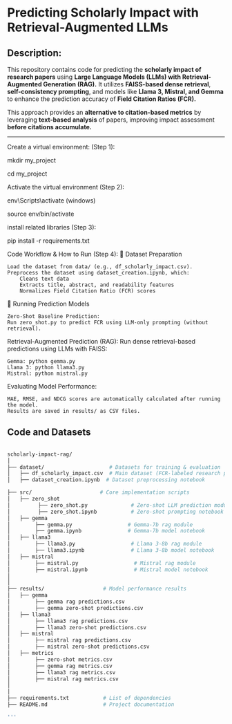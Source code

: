 # Predicting Scholarly Impact with Retrieval-Augmented LLMs

## Description:
This repository contains code for predicting the **scholarly impact of research papers** using **Large Language Models (LLMs) with Retrieval-Augmented Generation (RAG).** It utilizes **FAISS-based dense retrieval**, **self-consistency prompting**, and models like **Llama 3, Mistral, and Gemma** to enhance the prediction accuracy of **Field Citation Ratios (FCR).**

This approach provides an **alternative to citation-based metrics** by leveraging **text-based analysis** of papers, improving impact assessment **before citations accumulate.**

---

Create a virtual environment: (Step 1):

mkdir my_project

cd my_project

Activate the virtual environment (Step 2):

env\Scripts\activate (windows)

source env/bin/activate

install related libraries (Step 3):

pip install -r requirements.txt

Code Workflow & How to Run (Step 4):
📂 Dataset Preparation

    Load the dataset from data/ (e.g., df_scholarly_impact.csv).
    Preprocess the dataset using dataset_creation.ipynb, which:
        Cleans text data
        Extracts title, abstract, and readability features
        Normalizes Field Citation Ratio (FCR) scores

📂 Running Prediction Models

    Zero-Shot Baseline Prediction:
    Run zero_shot.py to predict FCR using LLM-only prompting (without retrieval).

Retrieval-Augmented Prediction (RAG):
Run dense retrieval-based predictions using LLMs with FAISS:

    Gemma: python gemma.py
    Llama 3: python llama3.py
    Mistral: python mistral.py

Evaluating Model Performance:

    MAE, RMSE, and NDCG scores are automatically calculated after running the model.
    Results are saved in results/ as CSV files.




## Code and Datasets

```bash

scholarly-impact-rag/
│
├── dataset/                     # Datasets for training & evaluation
│   ├── df_scholarly_impact.csv  # Main dataset (FCR-labeled research papers)
│   ├── dataset_creation.ipynb  # Dataset preprocessing notebook

├── src/                      # Core implementation scripts
│   ├── zero_shot
│         ├── zero_shot.py              # Zero-shot LLM prediction module 
│         ├── zero_shot.ipynb           # Zero-shot prompting notebook
│   ├── gemma
│        ├── gemma.py                  # Gemma-7b rag module
│        ├── gemma.ipynb               # Gemma-7b model notebook
│   ├── llama3
│        ├── llama3.py                  # Llama 3-8b rag module
│        ├── llama3.ipynb               # Llama 3-8b model notebook
│   ├── mistral
│        ├── mistral.py                  # Mistral rag module
│        ├── mistral.ipynb               # Mistral model notebook
│
│
├── results/                   # Model performance results
│   ├── gemma
│        ├── gemma rag predictions.csv                 
│        ├── gemma zero-shot predictions.csv
│   ├── llama3
│        ├── llama3 rag predictions.csv                 
│        ├── llama3 zero-shot predictions.csv
│   ├── mistral
│        ├── mistral rag predictions.csv                 
│        ├── mistral zero-shot predictions.csv
│   ├── metrics
│        ├── zero-shot metrics.csv                 
│        ├── gemma rag metrics.csv
│        ├── llama3 rag metrics.csv
│        ├── mistral rag metrics.csv
│ 
│
├── requirements.txt           # List of dependencies
├── README.md                  # Project documentation

'''

